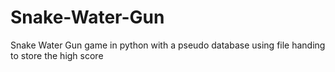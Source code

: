# Snake-Water-Gun
Snake Water Gun game in python with a pseudo database using file handing to store the high score
